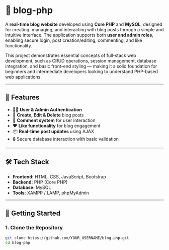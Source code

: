 # 📖 blog-php

A **real-time blog website** developed using **Core PHP** and **MySQL**, designed for creating, managing, and interacting with blog posts through a simple and intuitive interface. The application supports both **user and admin roles**, enabling secure login, post creation/editing, commenting, and like functionality.

This project demonstrates essential concepts of full-stack web development, such as CRUD operations, session management, database integration, and basic front-end styling — making it a solid foundation for beginners and intermediate developers looking to understand PHP-based web applications.

---

## 🔧 Features

- 🧑‍💻 **User & Admin Authentication**
- 📝 **Create, Edit & Delete** blog posts
- 💬 **Comment system** for user interaction
- ❤️ **Like functionality** for blog engagement
- 📦 **Real-time post updates** using AJAX
- 🔒 Secure database interaction with basic validation

---

## 🛠 Tech Stack

- **Frontend:** HTML, CSS, JavaScript, Bootstrap
- **Backend:** PHP (Core PHP)
- **Database:** MySQL
- **Tools:** XAMPP / LAMP, phpMyAdmin

---

## 🚀 Getting Started

### 1. Clone the Repository

```bash
git clone https://github.com/YOUR_USERNAME/blog-php.git
cd blog-php
